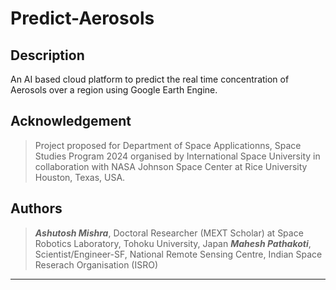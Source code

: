 # Predict-Aerosols

## Description

An AI based cloud platform to predict the real time concentration of Aerosols over a region using Google Earth Engine. 

## Acknowledgement
> Project proposed for Department of Space Applicationns, Space Studies Program 2024 organised by International Space University in collaboration with NASA Johnson Space Center at Rice University Houston, Texas, USA.

## Authors
> 
> ***Ashutosh Mishra***, Doctoral Researcher (MEXT Scholar) at Space Robotics Laboratory, Tohoku University, Japan
> 	***Mahesh Pathakoti***, Scientist/Engineer-SF, National Remote Sensing Centre, Indian Space Reserach Organisation (ISRO) 
***
